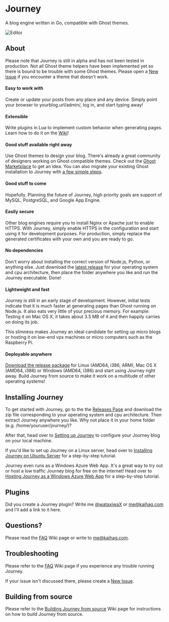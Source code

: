 # Journey
A blog engine written in Go, compatible with Ghost themes.

![Editor](https://raw.githubusercontent.com/wataxiwaX/journey/gh-pages/images/journey.png)

## About
Please note that Journey is still in alpha and has not been tested in production. Not all Ghost theme helpers have been implemented yet so there is bound to be trouble with some Ghost themes. Please open a [New Issue](https://github.com/wataxiwaX/journey/issues) if you encounter a theme that doesn't work.

#### Easy to work with
Create or update your posts from any place and any device. Simply point your browser to yourblog.url/admin/, log in, and start typing away!

#### Extensible
Write plugins in Lua to implement custom behavior when generating pages. Learn how to do it on the [Wiki](https://github.com/wataxiwaX/journey/wiki/Creating-a-Journey-Plugin)!

#### Good stuff available right away
Use Ghost themes to design your blog. There's already a great community of designers working on Ghost compatible themes. Check out the [Ghost Marketplace](http://marketplace.ghost.org) to get an idea. You can also migrate your existing Ghost installation to Journey with [a few simple steps](https://github.com/wataxiwaX/journey/wiki/Migrating-from-Ghost-to-Journey).

#### Good stuff to come
Hopefully. Planning the future of Journey, high priority goals are support of MySQL, PostgreSQL, and Google App Engine.

#### Easily secure
Other blog engines require you to install Nginx or Apache just to enable HTTPS. With Journey, simply enable HTTPS in the configuration and start using it for development purposes. For production, simply replace the generated certificates with your own and you are ready to go.

#### No dependencies
Don't worry about installing the correct version of Node.js, Python, or anything else. Just download the [latest release](https://www.github.com/wataxiwaX/journey/releases) for your operating system and cpu architecture, then place the folder anywhere you like and run the Journey executable. Done!

#### Lightweight and fast
Journey is still in an early stage of development. However, initial tests indicate that it is much faster at generating pages than Ghost running on Node.js. It also eats very little of your precious memory. For example: Testing it on Mac OS X, it takes about 3.5 MB of it and then happily carries on doing its job.

This slimness makes Journey an ideal candidate for setting up micro blogs or hosting it on low-end vps machines or micro computers such as the Raspberry Pi.

#### Deployable anywhere
[Download the release package](https://www.github.com/wataxiwaX/journey/releases) for Linux (AMD64, i386, ARM), Mac OS X (AMD64, i386) or Windows (AMD64, i386) and start using Journey right away. Build Journey from source to make it work on a multitude of other operating systems!

## Installing Journey
To get started with Journey, go to the the [Releases Page](https://github.com/wataxiwaX/journey/releases) and download the zip file corresponding to your operating system and cpu architecture. Then extract Journey anywhere you like. Why not place it in your home folder (e.g. /home/youruser/journey/)?

After that, head over to [Setting up Journey](https://github.com/wataxiwaX/journey/wiki/Setting-up-Journey) to configure your Journey blog on your local machine.

If you'd like to set up Journey on a Linux server, head over to [Installing Journey on Ubuntu Server](https://github.com/wataxiwaX/journey/wiki/Installing-Journey-on-Ubuntu-Server) for a step-by-step tutorial.

Journey even runs as a Windows Azure Web App. It's a great way to try out or host a low traffic Journey blog for free on the internet! Head over to [Hosting Journey as a Windows Azure Web App](https://github.com/wataxiwaX/journey/wiki/Hosting-Journey-as-a-Windows-Azure-Web-App) for a step-by-step tutorial.

## Plugins
Did you create a Journey plugin? Write me [@wataxiwaX](https://twitter.com/wataxiwaX) or me@kaihag.com and I'll add a link to it here.

## Questions?
Please read the [FAQ](https://github.com/wataxiwaX/journey/wiki/FAQ) Wiki page or write to me@kaihag.com.

## Troubleshooting
Please refer to the [FAQ](https://github.com/wataxiwaX/journey/wiki/FAQ) Wiki page if you experience any trouble running Journey.

If your issue isn't discussed there, please create a [New Issue](https://github.com/wataxiwaX/journey/issues).

## Building from source
Please refer to the [Building Journey from source](https://github.com/wataxiwaX/journey/wiki/Building-Journey-from-source) Wiki page for instructions on how to build Journey from source.
